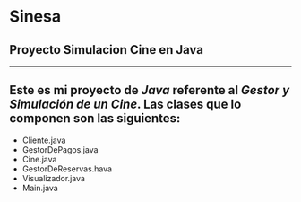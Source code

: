 # Sinesa
## Proyecto Simulacion Cine en Java
---
Este es mi proyecto de *Java* referente al *Gestor y Simulación de un Cine*. Las clases que lo componen son las siguientes:
---
- Cliente.java
- GestorDePagos.java
- Cine.java
- GestorDeReservas.hava
- Visualizador.java
- Main.java
